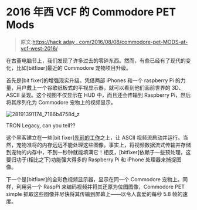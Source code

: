 # 2016 年西 VCF 的 Commodore PET Mods

> 原文:[https://hack aday . com/2016/08/08/commodore-pet-MODS-at-vcf-west-2016/](https://hackaday.com/2016/08/08/commodore-pet-mods-at-vcf-west-2016/)

在古董电脑节上，我们发现了许多过去的零碎东西。然而，有些已经有了现代的变化，比如[bitfixer]最近的 Commodore 宠物项目升级。

首先是[bit fixer]的增强现实升级。凭借两部 iPhones 和一个 raspberry Pi 的力量，用户戴上一个谷歌纸板式的平视显示器，就可以看到他们面前世界的 3D、ASCII 呈现。这个视图不仅显示在 HUD 中，而且还会传输到 Raspberry Pi，然后将其序列化为 Commodore 宠物上的视频显示。

![28191391174_7186b4758d_z](../Images/56050ff89e35ff06586f142e1154f5df.png)

TRON Legacy, can you tell??

这个黑客建立在一些[bit fixer][先前的工作](http://hackaday.com/2014/04/06/vcf-east-petpix-streaming-images-to-a-commodore-pet/)之上，让 ASCII 视频流启动并运行。当然，宠物准将的内存远远不能处理这些图像。事实上，将视频数据流式传输并存储到宠物的内存中，不到一秒钟就能填满它！相反，[bitfixer]依赖于一些预处理，这要归功于(相比之下)功能强大得多的 Raspberry Pi 和 iPhone 处理器来捕捉图像。

下一个是[bitfixer]的全彩色视频显示器，显示在同一个 Commodore 宠物上。同样，利用另一个 RaspPi 来编码视频并将其还原为位图图像，Commodore PET simple 抓取这些图像并尽快将其传输到屏幕上——以令人喜爱的每秒 5.8 帧的速度。